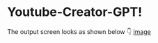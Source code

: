 # Youtube-Creator-GPT!
The output screen looks as shown below 👇
[image](https://github.com/MaheshBolla32/Youtube-Creator-GPT/assets/53327300/1ced4a67-e929-43b4-90b2-8adb5734daa6)
